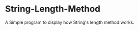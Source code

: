 String-Length-Method
====================

A Simple program to display how String's length method works.
